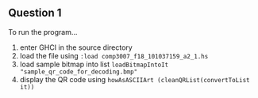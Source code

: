## Question 1

To run the program...

1) enter GHCI in the source directory
2) load the file using `:load comp3007_f18_101037159_a2_1.hs`
3) load sample bitmap into list `loadBitmapIntoIt "sample_qr_code_for_decoding.bmp"`
3) display the QR code using `howAsASCIIArt (cleanQRList(convertToList it))`
